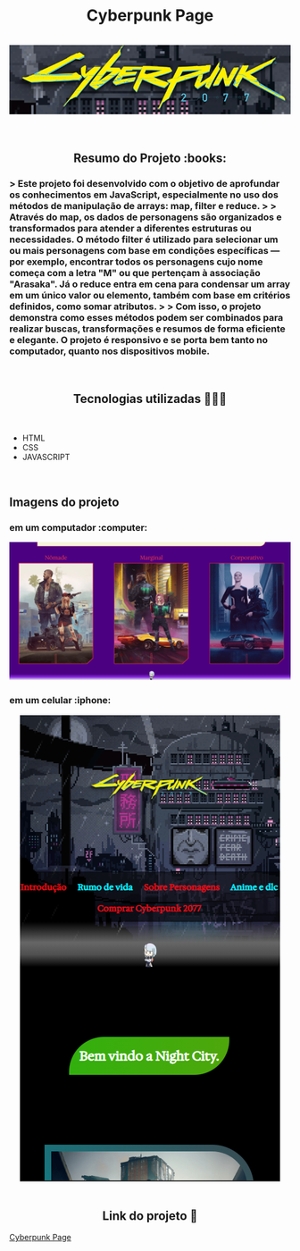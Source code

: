 <h1 align="center" >Cyberpunk Page</h1>
<br>
<div align="center"><img src="https://github.com/mateusrodrigues15/Cyberpunk-copy-page/blob/main/Logo%20from%20README.png?raw=true"/></div>
<br>
<br>
<h2 align="center">Resumo do Projeto :books:</h2>
<h3>> Este projeto foi desenvolvido com o objetivo de aprofundar os conhecimentos em JavaScript, especialmente no uso dos métodos de manipulação de arrays: map, filter e reduce.
 > > Através do map, os dados de personagens são organizados e transformados para atender a diferentes estruturas ou necessidades. 
O método filter é utilizado para selecionar um ou mais personagens com base em condições específicas — por exemplo, encontrar todos os personagens cujo nome começa com a letra "M" ou que pertençam à associação 
"Arasaka". Já o reduce entra em cena para condensar um array em um único valor ou elemento, também com base em critérios definidos, como somar atributos. 
> > Com isso, o projeto demonstra como esses métodos podem ser combinados para realizar buscas, transformações e resumos de forma eficiente e elegante. O projeto é responsivo e se porta bem tanto no computador, 
  quanto nos dispositivos mobile.</h3>
<br>
<h2 align="center">Tecnologias utilizadas 👨🏻‍💻</h2>
<br>
<ul>
  <li>HTML</li>
  <li>CSS</li>
  <li>JAVASCRIPT</li>
</ul>
<br>
<h2>Imagens do projeto</h2>
<h3> em um computador :computer:</h3>
<img src="https://github.com/mateusrodrigues15/Cyberpunk-copy-page/blob/main/desktop.png?raw=true" alt="desktop-img"/>
<br>
<h3> em um celular :iphone: </h3>
<div align="center "><img src="https://github.com/mateusrodrigues15/Cyberpunk-copy-page/blob/main/Mobile.png?raw=true" alt="mobile-img"/></div>
<br>
<h2 align="center"> Link do projeto 🔗</h2>
<a href="https://mateusrodrigues15.github.io/Cyberpunk-copy-page/">Cyberpunk Page</a>






